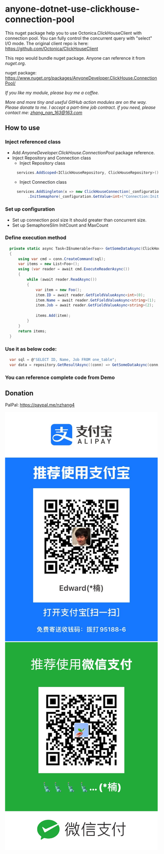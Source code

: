 # anyone-dotnet-use-clickhouse-connection-pool

This nuget package help you to use Octonica.ClickHouseClient with connection pool. You can fully control the concurrent query with "select" I/O mode. The original client repo is here: 
https://github.com/Octonica/ClickHouseClient

This repo would bundle nuget package. Anyone can reference it from *nuget.org*.

nuget package:
https://www.nuget.org/packages/AnyoneDeveloper.ClickHouse.ConnectionPool/

*If you like my module, please buy me a coffee.*

*More and more tiny and useful GitHub action modules are on the way. Please donate to me. I accept a part-time job contract. if you need, please contact me: zhang_nan_163@163.com*

## How to use

### Inject referenced class

- Add *AnyoneDeveloper.ClickHouse.ConnectionPool* package reference.
- Inject Repository and Connection class
  - Inject Repository class
  ```csharp
    services.AddScoped<IClickHouseRepository, ClickHouseRepository>();
  ```
  - Inject Connection class
  ```csharp
    services.AddSingleton(x => new ClickHouseConnection(_configuration.GetValue<int>("Connection:Count"), _configuration.GetValue<string>("ConnectionStrings:SRV"))
         .InitSemaphore(_configuration.GetValue<int>("Connection:InitialConcurrentCount"), _configuration.GetValue<int>("Connection:MaximumConcurrentCount")));
  ```

### Set up configuration

- Set up connection pool size
  It should greater than concurrent size.
- Set up SemaphoreSlim InitCount and MaxCount

### Define execution method

```csharp
  private static async Task<IEnumerable<Foo>> GetSomeDataAsync(ClickHouseConnection conn, string sql)
  {
      using var cmd = conn.CreateCommand(sql);
      var items = new List<Foo>();
      using (var reader = await cmd.ExecuteReaderAsync())
      {
          while (await reader.ReadAsync())
          {
              var item = new Foo();
              item.ID = await reader.GetFieldValueAsync<int>(0);
              item.Name = await reader.GetFieldValueAsync<string>(1);
              item.Job = await reader.GetFieldValueAsync<string>(2);

              items.Add(item);
          }
      }
      return items;
  }
```

### Use it as below code:

```csharp
  var sql = @"SELECT ID, Name, Job FROM one_table";
  var data = repository.GetResultAsync((conn) => GetSomeDataAsync(conn, sql));
```

### You can reference complete code from Demo

## Donation

PalPal: https://paypal.me/nzhang4

<img src="https://raw.githubusercontent.com/anyone-developer/anyone-dotnet-use-grpc-ui/main/misc/alipay.JPG" width="500">

<img src="https://raw.githubusercontent.com/anyone-developer/anyone-dotnet-use-grpc-ui/main/misc/webchat_pay.JPG" width="500">


